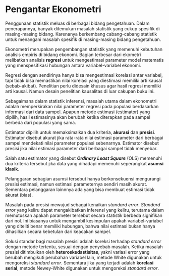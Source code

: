 # Pengantar Ekonometri



Penggunaan statistik meluas di berbagai bidang pengetahuan. Dalam penerapannya, banyak ditemukan masalah statistik yang cukup spesifik di masing-masing bidang. Karenanya berkembang cabang-cabang statistik untuk menangani masalah spesifik di masing-masing bidang pengetahuan.

Ekonometri merupakan pengembangan statistik yang memenuhi kebutuhan analisis empiris di bidang ekonomi. Bagian terbesar dari ekometri melibatkan analisis **regresi** untuk mengestimasi parameter model matematis yang menspesifikasi hubungan antara variabel-variabel ekonomi.

Regresi dengan sendirinya hanya bisa mengestimasi korelasi antar variabel, tapi tidak bisa memastikan nilai korelasi yang diestimasi memiliki arti kausal (sebab-akibat). Penelitian perlu didesain khusus agar hasil regresi memiliki arti kausal. Namun desain penelitian kausalitas di luar cakupan buku ini.



Sebagaimana dalam statistik inferensi, masalah utama dalam ekonometri adalah memperkirakan nilai parameter regresi pada populasi berdasarkan informasi dari data sampel. Apapun metode estimasi (estimator) yang dipilih, hasil estimasinya akan berubah ketika diterapkan pada sampel berbeda dari populasi yang sama.

Estimator dipilih untuk memaksimalkan dua kriteria, **akurasi** dan **presisi**. Estimator disebut akurat jika rata-rata nilai estimasi parameter dari berbagai sampel mendekati nilai parameter populasi sebenarnya. Estimator disebut presisi jika nilai estimasi parameter dari berbagai sampel tidak menyebar.

Salah satu estimator yang disebut ***Ordinary Least Square*** (OLS) memenuhi dua kriteria tersebut jika data yang dihadapi memenuhi seperangkat **asumsi klasik**.



Pelanggaran sebagian asumsi tersebut hanya berkonsekuensi mengurangi presisi estimasi, namun estimasi parameternya sendiri masih akurat. Sementara pelanggaran lainnnya ada yang bisa membuat estimasi tidak akurat (bias).

Masalah pada presisi mewujud sebagai kenaikan *standard error*. *Standard error* yang keliru dapat mengakibatkan inferensi yang keliru, terutama dalam memutuskan apakah parameter tersebut secara statistik berbeda signifikan dari nol. Ini biasanya untuk mengambil kesimpulan apakah variabel-variabel yang diteliti benar memiliki hubungan, bahwa nilai estimasi bukan hanya dihasilkan secara kebetulan dari keacakan sampel.

Solusi standar bagi masalah presisi adalah koreksi terhadap *standard error* dengan metode tertentu, sesuai dengan penyebab masalah. Ketika masalah presisi ditimbulkan oleh **heteroskedastisitas**, yakni variasi error yang berubah mengikuti perubahan variabel lain, metode White digunakan untuk mengoreksi *standard error*. Sementara jika yang terjadi adalah **korelasi serial**, metode Newey-White digunakan untuk mengoreksi *standard error*. 

